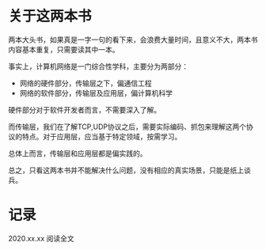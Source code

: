 # 关于这两本书

两本大头书，如果真是一字一句的看下来，会浪费大量时间，且意义不大，两本书内容基本重复，只需要读其中一本。

事实上，计算机网络是一门综合性学科，主要分为两部分：

- 网络的硬件部分，传输层之下，偏通信工程
- 网络的软件部分，传输层及应用层，偏计算机科学

硬件部分对于软件开发者而言，不需要深入了解。

而传输层，我们在了解TCP,UDP协议之后，需要实际编码、抓包来理解这两个协议的特点。对于应用层，应当基于特定领域，按需学习。

总体上而言，传输层和应用层都是偏实践的。

总之，只看这两本书并不能解决什么问题，没有相应的真实场景，只能是纸上谈兵。

# 记录

2020.xx.xx 阅读全文
